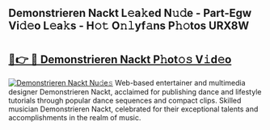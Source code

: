 ## Demonstrieren Nackt L𝚎a𝚔ed N𝚞𝚍e - Part-Egw Vi𝚍𝚎o L𝚎a𝚔s - H𝚘𝚝 O𝚗𝚕yf𝚊ns P𝚑𝚘tos URX8W

# <h2><a href="http://kfbtjh.oniu.top/?m=Demonstrieren+Nackt">🔗👉 🔴 Demonstrieren Nackt P𝚑ot𝚘𝚜 V𝚒d𝚎o</a></h2>

[![Demonstrieren Nackt Nu𝚍e𝚜](https://i.imgur.com/0qMVB7G.gif)](http://kfbtjh.oniu.top/?m=Demonstrieren+Nackt)
Web-based entertainer and multimedia designer Demonstrieren Nackt, acclaimed for publishing dance and lifestyle tutorials through popular dance sequences and compact clips. Skilled musician Demonstrieren Nackt, celebrated for their exceptional talents and accomplishments in the realm of music.  
